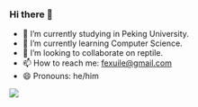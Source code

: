 ### Hi there 👋

- 🔭 I’m currently studying in Peking University.
- 🌱 I’m currently learning Computer Science.
- 👯 I’m looking to collaborate on reptile.
- 📫 How to reach me: fexuile@gmail.com
- 😄 Pronouns: he/him


![](https://github-readme-stats.vercel.app/api?username=fexuile)
